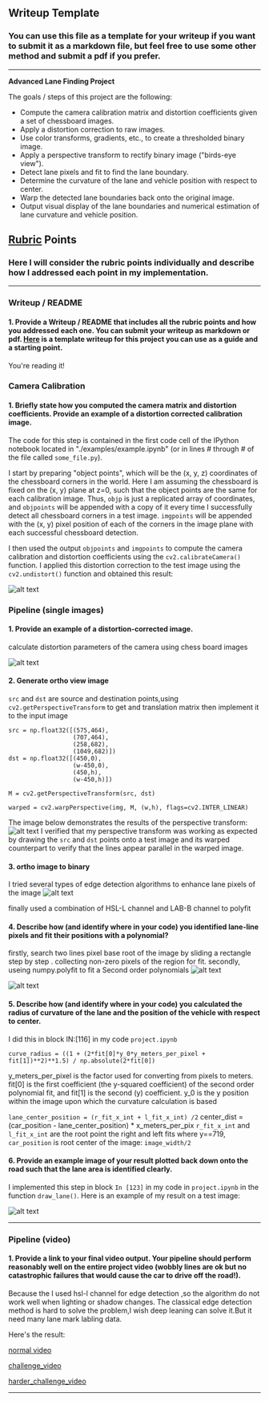 ## Writeup Template

### You can use this file as a template for your writeup if you want to submit it as a markdown file, but feel free to use some other method and submit a pdf if you prefer.

---

**Advanced Lane Finding Project**

The goals / steps of this project are the following:

* Compute the camera calibration matrix and distortion coefficients given a set of chessboard images.
* Apply a distortion correction to raw images.
* Use color transforms, gradients, etc., to create a thresholded binary image.
* Apply a perspective transform to rectify binary image ("birds-eye view").
* Detect lane pixels and fit to find the lane boundary.
* Determine the curvature of the lane and vehicle position with respect to center.
* Warp the detected lane boundaries back onto the original image.
* Output visual display of the lane boundaries and numerical estimation of lane curvature and vehicle position.

[//]: # (Image References)

[image1]: ./examples/undistort_output.png "Undistorted"
[image2]: ./examples/undistort.png "Road Transformed"
[image3]: ./examples/ortho.png "Binary Example"
[image4]: ./examples/binary.png "Warp Example"
[image5]: ./examples/polyfit.png "Fit Visual"
[image6]: ./examples/fine.png "Output"
[image7]: ./examples/rectange.png "Output"
[video1]: ./project_video.mp4 "Video"

## [Rubric](https://review.udacity.com/#!/rubrics/571/view) Points

### Here I will consider the rubric points individually and describe how I addressed each point in my implementation.  

---

### Writeup / README

#### 1. Provide a Writeup / README that includes all the rubric points and how you addressed each one.  You can submit your writeup as markdown or pdf.  [Here](https://github.com/udacity/CarND-Advanced-Lane-Lines/blob/master/writeup_template.md) is a template writeup for this project you can use as a guide and a starting point.  

You're reading it!

### Camera Calibration

#### 1. Briefly state how you computed the camera matrix and distortion coefficients. Provide an example of a distortion corrected calibration image.

The code for this step is contained in the first code cell of the IPython notebook located in "./examples/example.ipynb" (or in lines # through # of the file called `some_file.py`).  

I start by preparing "object points", which will be the (x, y, z) coordinates of the chessboard corners in the world. Here I am assuming the chessboard is fixed on the (x, y) plane at z=0, such that the object points are the same for each calibration image.  Thus, `objp` is just a replicated array of coordinates, and `objpoints` will be appended with a copy of it every time I successfully detect all chessboard corners in a test image.  `imgpoints` will be appended with the (x, y) pixel position of each of the corners in the image plane with each successful chessboard detection.  

I then used the output `objpoints` and `imgpoints` to compute the camera calibration and distortion coefficients using the `cv2.calibrateCamera()` function.  I applied this distortion correction to the test image using the `cv2.undistort()` function and obtained this result: 

![alt text][image1]

### Pipeline (single images)

#### 1. Provide an example of a distortion-corrected image.

calculate distortion parameters of the camera using chess board images



![alt text][image2]

#### 2. Generate ortho view image

`src` and `dst` are source and destination points,using `cv2.getPerspectiveTransform` to get and translation matrix then 
implement it to the input image
```
src = np.float32([(575,464),
                  (707,464), 
                  (258,682), 
                  (1049,682)])
dst = np.float32([(450,0),
                  (w-450,0),
                  (450,h),
                  (w-450,h)])
                  
M = cv2.getPerspectiveTransform(src, dst)

warped = cv2.warpPerspective(img, M, (w,h), flags=cv2.INTER_LINEAR)
```

The image below demonstrates the results of the perspective transform:
![alt text][image3]
I verified that my perspective transform was working as expected by drawing the `src` and `dst` points onto a test image and its warped counterpart to verify that the lines appear parallel in the warped image.
#### 3. ortho image to binary

I tried several types of edge detection algorithms to enhance lane pixels of the image
![alt text][image4]

finally used a combination of HSL-L channel and LAB-B channel to polyfit
#### 4. Describe how (and identify where in your code) you identified lane-line pixels and fit their positions with a polynomial?

firstly, search two lines pixel base root of the image by sliding a rectangle step by step . collecting non-zero pixels of the region for fit.
secondly, useing numpy.polyfit to fit a Second order polynomials
![alt text][image7]


![alt text][image5]

#### 5. Describe how (and identify where in your code) you calculated the radius of curvature of the lane and the position of the vehicle with respect to center.

I did this in block IN:[116]  in my code `project.ipynb`

`curve_radius = ((1 + (2*fit[0]*y_0*y_meters_per_pixel + fit[1])**2)**1.5) / np.absolute(2*fit[0])`


y_meters_per_pixel is the factor used for converting from pixels to meters.
fit[0] is the first coefficient (the y-squared coefficient) of the second order polynomial fit, and fit[1] is the second (y) coefficient. y_0 is the y position within the image upon which the curvature calculation is based

`lane_center_position = (r_fit_x_int + l_fit_x_int) /2`
center_dist = (car_position - lane_center_position) * x_meters_per_pix
`r_fit_x_int` and `l_fit_x_int` are the root point the right and left fits where y==719, `car_position` is root center of the image: `image_width/2`

#### 6. Provide an example image of your result plotted back down onto the road such that the lane area is identified clearly.

I implemented this step in block `In [123]` in my code in `project.ipynb` in the function `draw_lane()`.  Here is an example of my result on a test image:

![alt text][image6]

---

### Pipeline (video)

#### 1. Provide a link to your final video output.  Your pipeline should perform reasonably well on the entire project video (wobbly lines are ok but no catastrophic failures that would cause the car to drive off the road!).

Because the I used hsl-l channel for edge detection ,so the algorithm do not work well when lighting or shadow changes.
The classical edge detection method is hard to solve the problem,I wish deep leaning can solve it.But it need many lane mark labling data.

Here's the result:

[normal video](./project_video_output.mp4)

[challenge_video](./challenge_video_output.mp4)

[harder_challenge_video](./harder_challenge_video_output.mp4)


---
